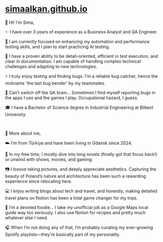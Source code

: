 # [simaalkan.github.io](https://simaalkan.github.io)


💭 Hi! I'm Sima,

✨ I have over 3 years of experience as a Business Analyst and QA Engineer. 

🔭 I am currently focused on enhancing my automation and performance testing skills, and I plan to start practicing AI testing.

🦄 I have a proven ability to be detail-oriented, efficient in test execution, and clear in documentation. I am capable of handling complex technical challenges and adapting to new technologies.

⚡ I truly enjoy testing and finding bugs. I'm a reliable bug catcher, hence the nickname 'the last bug bender' by my teammates.

🦒 Can’t switch off the QA brain... Sometimes I find myself reporting bugs in the apps I use and the games I play. Occupational hazard, I guess.

🎓 I have a Bachelor of Science degree in Industrial Engineering at Bilkent University.  

<br>

🌚 More about me,

☁️ I'm from Türkiye and have been living in Gdańsk since 2024.

🪩 In my free time, I mostly dive into long novels (finally got that focus back!) or unwind with shows, movies, and gaming.

📷 I looove taking pictures, and deeply appreciate aesthetics. Capturing the beauty of Poland’s nature and architecture has been such a rewarding experience since relocating here.

💻 I enjoy writing blogs about tech and travel, and honestly, making detailed travel plans on Notion has been a total game changer for my trips. 

👻 I’m a devoted foodie... I take my unofficial job as a Google Maps local guide way too seriously. I also use Notion for recipes and pretty much whatever else I need. 

🎧 When I’m not doing any of that, I’m probably curating my ever-growing Spotify playlists—they’re basically part of my personality.
